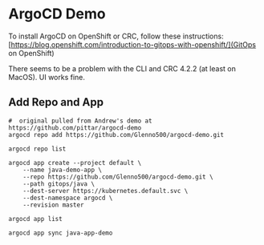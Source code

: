 # ArgoCD Demo

To install ArgoCD on OpenShift or CRC, follow these instructions:
[https://blog.openshift.com/introduction-to-gitops-with-openshift/](GitOps on OpenShift)

There seems to be a problem with the CLI and CRC 4.2.2 (at least on MacOS).  UI works fine.

## Add Repo and App

```
#  original pulled from Andrew's demo at https://github.com/pittar/argocd-demo
argocd repo add https://github.com/Glenno500/argocd-demo.git

argocd repo list

argocd app create --project default \
    --name java-demo-app \
    --repo https://github.com/Glenno500/argocd-demo.git \
    --path gitops/java \
    --dest-server https://kubernetes.default.svc \
    --dest-namespace argocd \
    --revision master

argocd app list

argocd app sync java-app-demo
```
